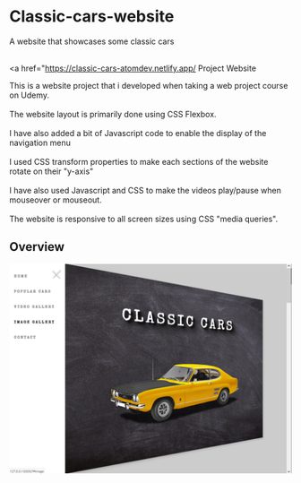 # Classic-cars-website
A website that showcases some classic cars<br><br>

<a href="https://classic-cars-atomdev.netlify.app/
      Project Website
    </a>

This is a website project that i developed when taking a web project course on Udemy.<br><br>
The website layout is primarily done using CSS Flexbox.<br><br>
I have also added a bit of Javascript code to enable the display of the navigation menu<br><br>
I used CSS transform properties to make each sections of the website rotate on their "y-axis"<br><br>
I have also used Javascript and CSS to make the videos play/pause when mouseover or mouseout.<br><br>
The website is responsive to all screen sizes using CSS "media queries".

## Overview
![screenshot](https://github.com/ibktommy/Classic-cars-website/blob/master/Screenshot.png)
